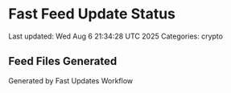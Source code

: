 # Fast Feed Update Status
Last updated: Wed Aug  6 21:34:28 UTC 2025
Categories: crypto

## Feed Files Generated

Generated by Fast Updates Workflow
